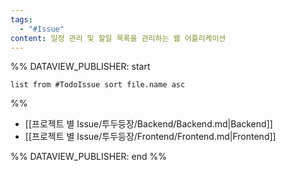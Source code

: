 ```yaml
---
tags:
  - "#Issue"
content: 일정 관리 및 할일 목록을 관리하는 웹 어플리케이션
---
```


%% DATAVIEW_PUBLISHER: start
```dataview
list from #TodoIssue sort file.name asc
```
%%

- [[프로젝트 별 Issue/투두등장/Backend/Backend.md|Backend]]
- [[프로젝트 별 Issue/투두등장/Frontend/Frontend.md|Frontend]]

%% DATAVIEW_PUBLISHER: end %%